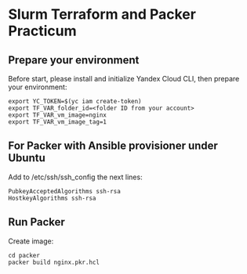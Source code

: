 # Slurm Terraform and Packer Practicum
## Prepare your environment
Before start, please install and initialize Yandex Cloud CLI, then prepare your environment:
```
export YC_TOKEN=$(yc iam create-token)
export TF_VAR_folder_id=<folder ID from your account>
export TF_VAR_vm_image=nginx
export TF_VAR_vm_image_tag=1
```
## For Packer with Ansible provisioner under Ubuntu
Add to /etc/ssh/ssh_config the next lines:
```
PubkeyAcceptedAlgorithms ssh-rsa
HostkeyAlgorithms ssh-rsa
```
## Run Packer
Create image:
```
cd packer
packer build nginx.pkr.hcl
```